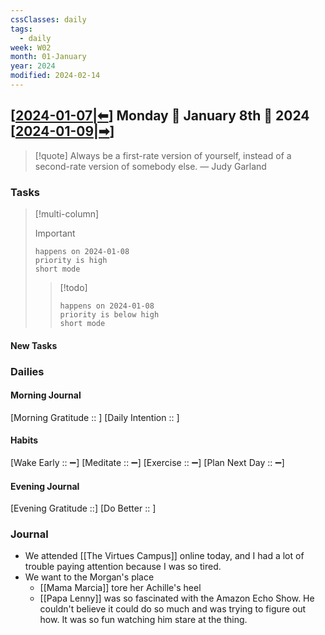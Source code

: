 ```yaml
---
cssClasses: daily
tags:
  - daily
week: W02
month: 01-January
year: 2024
modified: 2024-02-14
---
```


## [[2024-01-07|⬅]] Monday 🔹 January 8th 🔹 2024 [[2024-01-09|➡]]

> [!quote] Always be a first-rate version of yourself, instead of a second-rate version of somebody else.
> — Judy Garland

### Tasks

> [!multi-column]
> 
> > [!important]
> > ```tasks
> > happens on 2024-01-08
> > priority is high
> > short mode
> > ```
> 
> > [!todo]
> > ```tasks
> > happens on 2024-01-08
> > priority is below high
> > short mode
> > ```

#### New Tasks

###  Dailies

#### Morning Journal
[Morning Gratitude :: ]
[Daily Intention :: ]

#### Habits
[Wake Early :: ➖]
[Meditate :: ➖]
[Exercise :: ➖]
[Plan Next Day :: ➖]

#### Evening Journal
[Evening Gratitude ::]
[Do Better :: ]

### Journal

- We attended [[The Virtues Campus]] online today, and I had a lot of trouble paying attention because I was so tired.
- We want to the Morgan's place
	- [[Mama Marcia]] tore her Achille's heel
	- [[Papa Lenny]] was so fascinated with the Amazon Echo Show. He couldn't believe it could do so much and was trying to figure out how. It was so fun watching him stare at the thing.

[//begin]: # "Autogenerated link references for markdown compatibility"
[2024-01-07|⬅]: 2024-01-07 "2024-01-07"
[2024-01-09|➡]: 2024-01-09 "2024-01-09"
[//end]: # "Autogenerated link references"